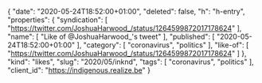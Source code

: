 {
  "date": "2020-05-24T18:52:00+01:00",
  "deleted": false,
  "h": "h-entry",
  "properties": {
    "syndication": [
      "https://twitter.com/JoshuaHarwood_/status/1264599872017178624"
    ],
    "name": [
      "Like of @JoshuaHarwood_'s tweet"
    ],
    "published": [
      "2020-05-24T18:52:00+01:00"
    ],
    "category": [
      "coronavirus",
      "politics"
    ],
    "like-of": [
      "https://twitter.com/JoshuaHarwood_/status/1264599872017178624"
    ]
  },
  "kind": "likes",
  "slug": "2020/05/inknd",
  "tags": [
    "coronavirus",
    "politics"
  ],
  "client_id": "https://indigenous.realize.be"
}
